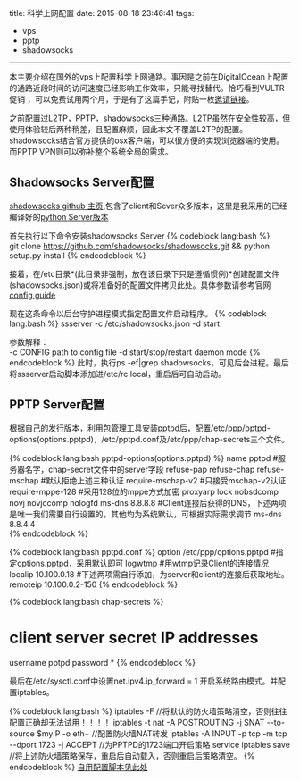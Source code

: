 title: 科学上网配置
date: 2015-08-18 23:46:41
tags:
 - vps
 - pptp
 - shadowsocks
---
本主要介绍在国外的vps上配置科学上网通路。事因是之前在DigitalOcean上配置的通路近段时间的访问速度已经影响工作效率，只能寻找替代。恰巧看到VULTR促销 ，可以免费试用两个月，于是有了这篇手记，附贴一枚[邀请链接](http://www.vultr.com/?ref=6875209)。

之前配置过L2TP，PPTP，shadowsocks三种通路。L2TP虽然在安全性较高，但使用体验较后两种稍差，且配置麻烦，因此本文不覆盖L2TP的配置。shadowsocks结合官方提供的osx客户端，可以很方便的实现浏览器端的使用。而PPTP VPN则可以弥补整个系统全局的需求。
<!--more-->

Shadowsocks Server配置
---
[shadowsocks github 主页](https://github.com/shadowsocks),包含了client和Sever众多版本，这里是我采用的已经编译好的[python Server版本](https://github.com/shadowsocks/shadowsocks)

首先执行以下命令安装shadowsocks Server
{% codeblock lang:bash %}  
git clone https://github.com/shadowsocks/shadowsocks.git && python setup.py install
{% endcodeblock %}

接着，在/etc目录*(此目录非强制，放在该目录下只是遵循惯例)*创建配置文件(shadowsocks.json)或将准备好的配置文件拷贝此处。具体参数请参考官网[config guide](http://shadowsocks.org/en/config/quick-guide.html)

现在这条命令以后台守护进程模式指定配置文件启动程序。
{% codeblock lang:bash %}
ssserver -c /etc/shadowsocks.json -d start

参数解释：		
-c CONFIG              path to config file
-d start/stop/restart  daemon mode
{% endcodeblock %}
此时，执行ps -ef|grep shadowsocks，可见后台进程。最后将ssserver启动脚本添加进/etc/rc.local，重启后可自动启动。

PPTP Server配置
---
根据自己的发行版本，利用包管理工具安装pptpd后，配置/etc/ppp/pptpd-options(options.pptpd)，/etc/pptpd.conf及/etc/ppp/chap-secrets三个文件。

{% codeblock lang:bash pptpd-options(options.pptpd) %}
name pptpd         #服务器名字，chap-secret文件中的server字段
refuse-pap 
refuse-chap
refuse-mschap      #默认拒绝上述三种认证
require-mschap-v2  #只接受mschap-v2认证
require-mppe-128   #采用128位的mppe方式加密
proxyarp
lock
nobsdcomp 
novj
novjccomp
nologfd
ms-dns 8.8.8.8     #Client连接后获得的DNS，下述两项是唯一我们需要自行设置的，其他均为系统默认，可根据实际需求调节
ms-dns 8.8.4.4     
{% endcodeblock %}

{% codeblock lang:bash pptpd.conf %}
option /etc/ppp/options.pptpd   #指定options.pptpd，采用默认即可
logwtmp                         #用wtmp记录Client的连接情况
localip 10.100.0.18             #下述两项需自行添加，为server和client的连接后获取地址。
remoteip 10.100.0.2-150
{% endcodeblock %}

{% codeblock lang:bash chap-secrets %}
# client    server  secret          IP addresses
  username  pptpd   password        *
{% endcodeblock %}

最后在/etc/sysctl.conf中设置net.ipv4.ip_forward = 1 开启系统路由模式。并配置iptables。

{% codeblock lang:bash %}
iptables -F  //将默认的防火墙策略清空，否则往往配置正确却无法试用！！！！
iptables -t nat -A POSTROUTING -j SNAT --to-source $myIP -o eth+ //配置防火墙NAT转发
iptables -A INPUT -p tcp -m tcp --dport 1723 -j ACCEPT  //为PPTPD的1723端口开启策略
service iptables save  //将上述防火墙策略保存，重启后自动载入，否则重启后策略清空。
{% endcodeblock %}
[自用配置脚本见此处](https://github.com/ttskym/mytool/tree/master/vps_confg)
